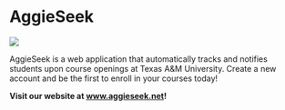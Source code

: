# AggieSeek
<img src="https://i.imgur.com/uTlHU6S.png"></img>

AggieSeek is a web application that automatically tracks and notifies students upon course openings at Texas A&M University. Create a new account and be the first to enroll in your courses today!

**Visit our website at www.aggieseek.net!**
